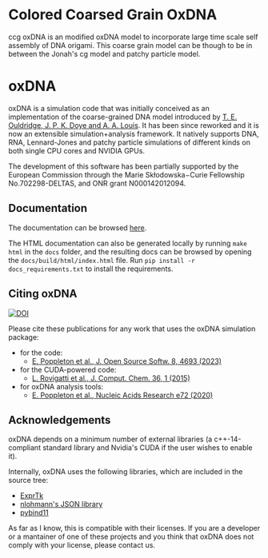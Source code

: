 # Colored Coarsed Grain OxDNA

ccg oxDNA is an modified oxDNA model to incorporate large time scale self assembly of DNA origami. This coarse grain model can be though to be in between the Jonah's cg model and patchy particle model.













# oxDNA

oxDNA is a simulation code that was initially conceived as an implementation of the coarse-grained DNA model introduced by [T. E. Ouldridge, J. P. K. Doye and A. A. Louis](http://dx.doi.org/10.1063/1.3552946). It has been since reworked and it is now an extensible simulation+analysis framework. It natively supports DNA, RNA, Lennard-Jones and patchy particle simulations of different kinds on both single CPU cores and NVIDIA GPUs.

The development of this software has been partially supported by the European Commission through the Marie Skłodowska−Curie Fellowship No.702298-DELTAS, and ONR grant N000142012094.

## Documentation

The documentation can be browsed [here](https://lorenzo-rovigatti.github.io/oxDNA/).

The HTML documentation can also be generated locally by running `make html` in the `docs` folder, and the resulting docs can be browsed by opening the `docs/build/html/index.html` file. Run `pip install -r docs_requirements.txt` to install the requirements.


## Citing oxDNA

[![DOI](https://joss.theoj.org/papers/10.21105/joss.04693/status.svg)](https://doi.org/10.21105/joss.04693)

Please cite these publications for any work that uses the oxDNA simulation package:

- for the code:
  * [E. Poppleton et al., J. Open Source Softw. 8, 4693 (2023)](https://doi.org/10.21105/joss.04693)
- for the CUDA-powered code:
  * [L. Rovigatti et al., J. Comput. Chem. 36, 1 (2015)](https://doi.org/10.1002/jcc.23763)
- for oxDNA analysis tools:
  * [E. Poppleton et al., Nucleic Acids Research e72 (2020)](https://doi.org/10.1093/nar/gkab324)
    
## Acknowledgements

oxDNA depends on a minimum number of external libraries (a c++-14-compliant standard library and Nvidia's CUDA if the user wishes to enable it).

Internally, oxDNA uses the following libraries, which are included in the source tree:

* [ExprTk](https://www.partow.net/programming/exprtk/index.html)
* [nlohmann's JSON library](https://github.com/nlohmann/json)
* [pybind11](https://github.com/pybind/pybind11)

As far as I know, this is compatible with their licenses. If you are a developer or a mantainer of one of these projects and you think that oxDNA does not comply with your license, please contact us.
